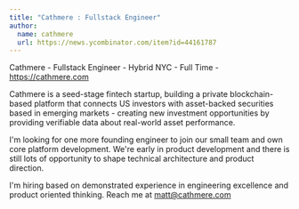 ```yaml
---
title: "Cathmere : Fullstack Engineer"
author:
  name: cathmere
  url: https://news.ycombinator.com/item?id=44161787
---
```


<JobNavigation />

Cathmere - Fullstack Engineer - Hybrid NYC - Full Time - <a href="https:&#x2F;&#x2F;cathmere.com" rel="nofollow">https:&#x2F;&#x2F;cathmere.com</a>

Cathmere is a seed-stage fintech startup, building a private blockchain-based platform that connects US investors with asset-backed securities based in emerging markets - creating new investment opportunities by providing verifiable data about real-world asset performance.

I&#x27;m looking for one more founding engineer to join our small team and own core platform development. We&#x27;re early in product development and there is still lots of opportunity to shape technical architecture and product direction.

I&#x27;m hiring based on demonstrated experience in engineering excellence and product oriented thinking. Reach me at matt@cathmere.com
<JobApplication />
